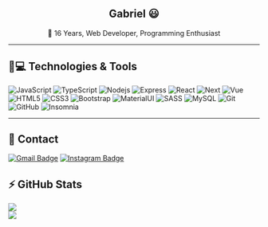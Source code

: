 <div align="center">

## Gabriel 😃
🎈 16 Years, Web Developer, Programming Enthusiast

</div>

---

## 🚀💻 Technologies & Tools

![JavaScript](https://img.shields.io/badge/JavaScript-323330?style=for-the-badge&logo=javascript&logoColor=F7DF1E)
![TypeScript](https://img.shields.io/badge/TypeScript-007ACC?style=for-the-badge&logo=typescript&logoColor=white)
![Nodejs](https://img.shields.io/badge/Node.js-43853D?style=for-the-badge&logo=node-dot-js&logoColor=white)
![Express](https://img.shields.io/badge/Express.js-000000?style=for-the-badge&logo=express&logoColor=white)
![React](https://img.shields.io/badge/React-20232A?style=for-the-badge&logo=react&logoColor=61DAFB)
![Next](https://img.shields.io/badge/next.js-000000?style=for-the-badge&logo=nextdotjs&logoColor=white)
![Vue](https://img.shields.io/badge/Vue.js-35495E?style=for-the-badge&logo=vue-dot-js&logoColor=4FC08D)
![HTML5](https://img.shields.io/badge/HTML5-E34F26?style=for-the-badge&logo=html5&logoColor=white)
![CSS3](https://img.shields.io/badge/CSS3-1572B6?style=for-the-badge&logo=css3&logoColor=white)
![Bootstrap](https://img.shields.io/badge/Bootstrap-563D7C?style=for-the-badge&logo=bootstrap&logoColor=white)
![MaterialUI](https://img.shields.io/badge/Material--UI-0081CB?style=for-the-badge&logo=material-ui&logoColor=white)
![SASS](https://img.shields.io/badge/Sass-CC6699?style=for-the-badge&logo=sass&logoColor=white)
![MySQL](https://img.shields.io/badge/MySQL-00000F?style=for-the-badge&logo=mysql&logoColor=white)
![Git](https://img.shields.io/badge/Git-F05032?style=for-the-badge&logo=git&logoColor=white)
![GitHub](https://img.shields.io/badge/GitHub-100000?style=for-the-badge&logo=github&logoColor=white)
![Insomnia](https://img.shields.io/badge/Insomnia-5849be?style=for-the-badge&logo=Insomnia&logoColor=white)

---

## 📧 Contact

[![Gmail Badge](https://img.shields.io/badge/Gmail-D14836?style=for-the-badge&logo=gmail&logoColor=white&link=mailto:gaabrielcacharo.1@gmail.com)](mailto:gaabrielcacharo.1@gmail.com)
[![Instagram Badge](https://img.shields.io/badge/Instagram-E4405F?style=for-the-badge&logo=instagram&logoColor=white&link=https://www.instagram.com/gaabriel.cgc?hl=pt-br)](https://www.instagram.com/gaabriel.cgc)

## ⚡ GitHub Stats

<div align="center">
  <div style="display: flex; flex-direction: column; align-items: flex-start;">
    <img align="center" src="https://github-readme-stats.vercel.app/api?username=Gabriel-Cacharo&show_icons=true&count_private=true&show_icons=true&include_all_commits=true&title_color=113CFC&bg_color=1F1E1E&text_color=5C7AEA&border_color=1F1E1E" />
    <img  align="center" src="https://github-readme-stats.vercel.app/api/top-langs/?username=Gabriel-Cacharo&hide=TeX&layout=compact&title_color=113CFC&bg_color=1F1E1E&text_color=5C7AEA&border_color=1F1E1E" />
  </div>
</div>
